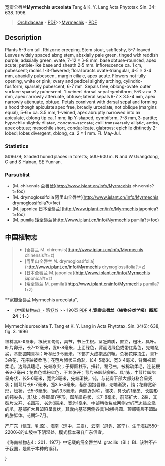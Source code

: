 宽瓣全唇兰**Myrmechis urceolata** Tang & K. Y. Lang Acta Phytotax. Sin. 34: 638. 1996.

> [Orchidaceae](http://www.iplant.cn/info/Orchidaceae?t=foc) - [PDF](http://www.iplant.cn/foc/pdf/Orchidaceae.pdf)>>[Myrmechis](http://www.iplant.cn/info/Myrmechis?t=foc) - [PDF](http://www.iplant.cn/foc/pdf/Myrmechis.pdf)

## Description

Plants 5-9 cm tall. Rhizome creeping. Stem stout, subfleshy, 5-7-leaved. Leaves widely spaced along stem, abaxially pale green, tinged with reddish purple, adaxially green, ovate, 7-12 × 6-8 mm, base obtuse-rounded, apex acute; petiole-like base and sheath 2-5 mm. Inflorescence ca. 1 cm, pubescent; rachis 1-3-flowered; floral bracts ovate-triangular, 4-5 × 3-4 mm, abaxially pubescent, margin ciliate, apex acute. Flowers not fully opening, white or pink; ovary and pedicel slightly arching, cylindric-fusiform, sparsely pubescent, 6-7 mm. Sepals free, oblong-ovate, outer surface sparsely pubescent, 1-veined; dorsal sepal cymbiform, 5-6 × ca. 3 mm, apex narrowly attenuate, obtuse; lateral sepals 6-7 × 3.5-4 mm, apex narrowly attenuate, obtuse. Petals connivent with dorsal sepal and forming a hood though apiculate apex free, broadly urceolate, not oblique (margins equal), 5-6 × ca. 3.5 mm, 1-veined, apex abruptly narrowed into an apiculate, oblong tip ca. 1 mm; lip Y-shaped, cymbiform, 7-8 mm, 3-partite; hypochile slightly dilated, concave-saccate; calli transversely elliptic, entire, apex obtuse; mesochile short, conduplicate, glabrous; epichile distinctly 2-lobed; lobes divergent, oblong, ca. 2 × 1 mm. Fl. May-Jul.

### Statistics
&amp;#9679; Shaded humid places in forests; 500-600 m. N and W Guangdong, C and S Hainan, SE Yunnan.


### Parsublist

* [M.  chinensis  全唇兰](http://www.iplant.cn/info/Myrmechis chinensis?t=foc)
* [M.  drymoglossifolia  阿里山全唇兰](http://www.iplant.cn/info/Myrmechis drymoglossifolia?t=foc)
* [M.  japonica  日本全唇兰](http://www.iplant.cn/info/Myrmechis japonica?t=foc)
* [M.  pumila  矮全唇兰](http://www.iplant.cn/info/Myrmechis pumila?t=foc)

## 中国植物志

> * [全唇兰  M.  chinensis](http://www.iplant.cn/info/Myrmechis chinensis?t=z)
> * [阿里山全唇兰  M.  drymoglossifolia](http://www.iplant.cn/info/Myrmechis drymoglossifolia?t=z)
> * [日本全唇兰  M.  japonica](http://www.iplant.cn/info/Myrmechis japonica?t=z)
> * [矮全唇兰  M.  pumila](http://www.iplant.cn/info/Myrmechis pumila?t=z)

**宽瓣全唇兰 Myrmechis urceolata",

* [《中国植物志》](http://www.iplant.cn/frps)- [第17卷](http://www.iplant.cn/frps/vol/17) >> 180页 [PDF](http://www.iplant.cn/frps/pdf/17/180.pdf)
**4.宽瓣全唇兰（植物分类学报）图版24：1-3**

Myrmechis urceolata T. Tang et K. Y. Lang in Acta Phytotax. Sin. 34(6): 638, fig. 3. 1996.

植株高5-9厘米。根状茎匍匐，具节，节上生根。茎近肉质，直立，粗壮，具叶。叶片卵形，长7-12毫米，宽6-8毫米，上面绿色，背面浅绿色或带红紫色，先端急尖，基部圆钝具柄；叶柄长3-5毫米，下部扩大成抱茎的鞘。总状花序顶生，具1-3朵花，花序轴被柔毛；花苞片卵状三角形，长4-5毫米，宽3-4毫米，背面被疏柔毛，边缘具睫毛，先端急尖；子房圆柱形，扭转，稍弓曲，被稀疏柔毛，连花梗长6-7毫米；花白色或粉红色，不甚张开；萼片长圆状卵形。具1脉，中萼片凹陷呈舟状，长5-6毫米，宽约3毫米，先端渐狭，钝，与花瓣下部大部分粘合呈兜状；侧萼片长6-7毫米，宽3.5-4毫米，基部围抱唇瓣，先端渐狭，钝；花瓣宽卵形，坛状，长5-6毫米，宽约3.5毫米，两侧近对称，骤狭，具长约1毫米、长圆形的钝尖头，具1脉；唇瓣呈Y字形，凹陷呈舟状，长7-8毫米，前部扩大，2裂，其裂片叉开、长圆形、长约2毫米，宽约1毫米，中部稍收狭成两侧对折而边缘全缘的爪，基部扩大且凹陷呈囊状，其囊内基部两侧各具1枚横椭圆、顶部钝且不凹缺的胼胝体。花期5-7月。

产广东（信宜、乳源）、海南（琼中、三亚）、云南（屏边、富宁）。生于海拔550-2200米的山坡林下阴湿处。模式标本采自广东信宜。

《海南植物志4：201．1977》中记载的细全唇兰M. gracilis（Bl.）Bl．该种不产于我国，是属于本种的误订。


}